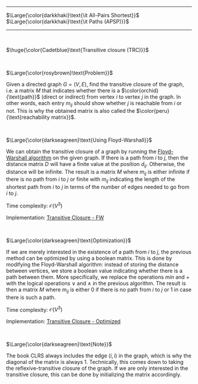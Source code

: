 _____________________________________
$\Large{\color{darkkhaki}\text{\it All-Pairs Shortest}}$  
$\Large{\color{darkkhaki}\text{\it Paths (APSP)}}$
_____________________________________

<br />

$\huge{\color{Cadetblue}\text{Transitive closure (TRC)}}$

</br>

$\Large{\color{rosybrown}\text{Problem}}$

Given a directed graph $G = (V,E)$, find the transitive closure of the graph, i.e. a matrix $M$ that indicates whether there is a $\color{orchid}{\text{path}}$ (direct or indirect) from vertex $i$ to vertex $j$ in the graph. In other words, each entry $m_{ij}$ should show whether $j$ is reachable from $i$ or not. This is why the obtained matrix is also called the $\color{peru}{\text{reachability matrix}}$.

</br>

$\Large{\color{darkseagreen}\text{Using Floyd-Warshall}}$

We can obtain the transitive closure of a graph by running the [Floyd-Warshall algorithm](https://github.com/pl3onasm/AADS/tree/main/algorithms/graphs/APSP-floyd) on the given graph. If there is a path from $i$ to $j$, then the distance matrix $D$ will have a finite value at the position $d_{ij}$. Otherwise, the distance will be infinite. The result is a matrix $M$ where $m_{ij}$ is either infinite if there is no path from $i$ to $j$ or finite with $m_{ij}$ indicating the length of the shortest path from $i$ to $j$ in terms of the number of edges needed to go from $i$ to $j$.

Time complexity: $\mathcal{O}(V^3)$

Implementation: [Transitive Closure - FW](https://github.com/pl3onasm/CLRS/blob/main/algorithms/graphs/APSP-transitive-closure/trc-1.c)

</br>

$\Large{\color{darkseagreen}\text{Optimization}}$

If we are merely interested in the existence of a path from $i$ to $j$, the previous method can be optimized by using a boolean matrix. This is done by modifying the Floyd-Warshall algorithm: instead of storing the distance between vertices, we store a boolean value indicating whether there is a path between them. More specifically, we replace the operations $\textit{min}$ and $+$ with the logical operations $\lor$ and $\land$ in the previous algorithm. The result is then a matrix $M$ where $m_{ij}$ is either 0 if there is no path from $i$ to $j$ or 1 in case there is such a path.

Time complexity: $\mathcal{O}(V^3)$

Implementation: [Transitive Closure - Optimized](https://github.com/pl3onasm/CLRS/blob/main/algorithms/graphs/APSP-transitive-closure/trc-2.c)

</br>

$\Large{\color{darkseagreen}\text{Note}}$

The book CLRS always includes the edge $(i,i)$ in the graph, which is why the diagonal of the matrix is always 1. Technically, this comes down to taking the reflexive-transitive closure of the graph. If we are only interested in the transitive closure, this can be done by initializing the matrix accordingly.
